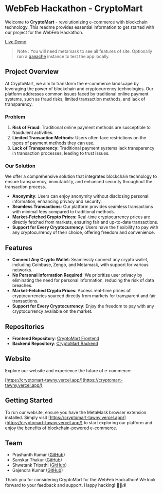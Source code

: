 # WebFeb Hackathon - CryptoMart

Welcome to **CryptoMart** - revolutionizing e-commerce with blockchain technology. This readme provides essential information to get started with our project for the WebFeb Hackathon.

[Live Demo](https://cryptomart-tawny.vercel.app/)

> Note : You will need metamask to see all features of site. Optionally run a [ganache](https://trufflesuite.com/ganache/) instance to test the app locally.


## Project Overview

At CryptoMart, we aim to transform the e-commerce landscape by leveraging the power of blockchain and cryptocurrency technologies. Our platform addresses common issues faced by traditional online payment systems, such as fraud risks, limited transaction methods, and lack of transparency.

### Problem

1. **Risk of Fraud**: Traditional online payment methods are susceptible to fraudulent activities.
2. **Limited Transaction Methods**: Users often face restrictions on the types of payment methods they can use.
3. **Lack of Transparency**: Traditional payment systems lack transparency in transaction processes, leading to trust issues.

### Our Solution

We offer a comprehensive solution that integrates blockchain technology to ensure transparency, immutability, and enhanced security throughout the transaction process.

- **Anonymity**: Users can enjoy anonymity without disclosing personal information, enhancing privacy and security.
- **Seamless Transactions**: Our platform provides seamless transactions with minimal fees compared to traditional methods.
- **Market-Fetched Crypto Prices**: Real-time cryptocurrency prices are directly fetched from markets, ensuring fair and up-to-date transactions.
- **Support for Every Cryptocurrency**: Users have the flexibility to pay with any cryptocurrency of their choice, offering freedom and convenience.

## Features

- **Connect Any Crypto Wallet**: Seamlessly connect any crypto wallet, including Coinbase, Zengo, and Metamask, with support for various networks.
- **No Personal Information Required**: We prioritize user privacy by eliminating the need for personal information, reducing the risk of data breaches.
- **Market-Fetched Crypto Prices**: Access real-time prices of cryptocurrencies sourced directly from markets for transparent and fair transactions.
- **Support for Every Cryptocurrency**: Enjoy the freedom to pay with any cryptocurrency available on the market.

## Repositories

- **Frontend Repository**: [CryptoMart Frontend](https://github.com/PrashanthKumar0/finance-app)
- **Backend Repository**: [CryptoMart Backend](https://github.com/SanskarThakur5251/cryptomart-backend)

## Website

Explore our website and experience the future of e-commerce:

[https://cryptomart-tawny.vercel.app/](https://cryptomart-tawny.vercel.app/)

## Getting Started

To run our website, ensure you have the MetaMask browser extension installed. Simply visit [https://cryptomart-tawny.vercel.app/](https://cryptomart-tawny.vercel.app/) to start exploring our platform and enjoy the benefits of blockchain-powered e-commerce.

## Team

- Prashanth Kumar ([GitHub](https://github.com/PrashanthKumar0))
- Sanskar Thakur ([GitHub](https://github.com/SanskarThakur5251))
- Shwetank Tripathi ([GitHub](https://github.com/Shwetank-Tripathi))
- Gajendra Kumar ([GitHub](https://github.com/Gajendra-K))


Thank you for considering CryptoMart for the WebFeb Hackathon! We look forward to your feedback and support. Happy hacking! 🚀🔗💰
